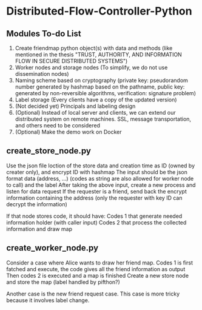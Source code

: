 # Distributed-Flow-Controller-Python

## Modules To-do List
1. Create friendmap python object(s) with data and methods (like mentioned in the thesis "TRUST, AUTHORITY, AND INFORMATION FLOW IN SECURE DISTRIBUTED SYSTEMS")
2. Worker nodes and storage nodes (To simplify, we do not use dissemination nodes)
3. Naming scheme based on cryptography (private key: pseudorandom number generated by hashmap based on the pathname, public key: generated by non-reversible algorithms, verification: signature problem)
4. Label storage (Every clients have a copy of the updated version)
5. (Not decided yet) Principals and labeling design
6. (Optional) Instead of local server and clients, we can extend our distributed system on remote machines. SSL, message transportation, and others need to be considered
7. (Optional) Make the demo work on Docker



## create_store_node.py
Use the json file loction of the store data and creation time as ID (owned by creater only), and encrypt ID with hashmap
The input should be the json format data (address, ...) (codes as string are also allowed for worker node to call) and the label
After taking the above input, create a new process and listen for data request
If the requester is a friend, send back the encrypt information containing the address (only the requester with key ID can decrypt the information)

If that node stores code, it should have:
Codes 1 that generate needed information holder (with caller input)
Codes 2 that process the collected information and draw map

## create_worker_node.py
Consider a case where Alice wants to draw her friend map.
Codes 1 is first fatched and execute, the code gives all the friend information as output
Then codes 2 is executed and a map is finished
Create a new store node and store the map (label handled by pifthon?)

Another case is the new friend request case. This case is more tricky because it involves label change.